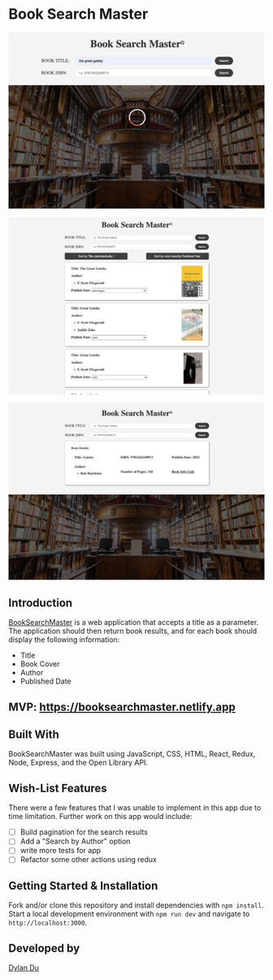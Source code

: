# Book Search Master
![](https://github.com/dylangit01/Book_Search_App_BMO/blob/main/client/src/images/main-page.png?raw=true)

![](https://github.com/dylangit01/Book_Search_App_BMO/blob/main/client/src/images/fetch-books.png?raw=true)

![](https://github.com/dylangit01/Book_Search_App_BMO/blob/main/client/src/images/fetch-books-isbn.png?raw=true)

## Introduction
[BookSearchMaster](https://booksearchmaster.netlify.app) is a web application that accepts a title as a parameter. The application should then return book results, and for each book should display the following information:
-	Title
-	Book Cover
-	Author
-	Published Date

## MVP: https://booksearchmaster.netlify.app

## Built With
BookSearchMaster was built using JavaScript, CSS, HTML, React, Redux, Node, Express, and the Open Library API.

## Wish-List Features
There were a few features that I was unable to implement in this app due to time limitation. Further work on this app would include:

- [ ] Build pagination for the search results
- [ ] Add a "Search by Author" option
- [ ] write more tests for app
- [ ] Refactor some other actions using redux

## Getting Started & Installation

Fork and/or clone this repository and install dependencies with `npm install`. Start a local development environment with `npm run dev` and navigate to `http://localhost:3000`.

## Developed by

[Dylan Du](https://github.com/dylangit01)